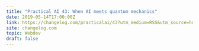 ```yaml
---
title: "Practical AI 43: When AI meets quantum mechanics"
date: 2019-05-14T17:00:00Z
link: https://changelog.com/practicalai/43?utm_medium=RSS&utm_source=hune
site: changelog.com
topic: Webdev
draft: false
---
```


